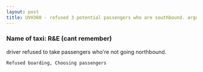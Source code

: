 ```yaml
---
layout: post
title: UVH360 - refused 3 potential passengers who are southbound. argued that he is going northbound.
---
```


### Name of taxi: R&E (cant remember)

driver refused to take passengers who're not going northbound.

```Refused boarding, Choosing passengers```

